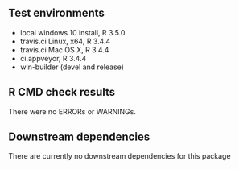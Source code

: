 ## Test environments
* local windows 10 install, R 3.5.0
* travis.ci Linux, x64, R 3.4.4
* travis.ci Mac OS X,  R 3.4.4
* ci.appveyor, R 3.4.4
* win-builder (devel and release)

## R CMD check results
There were no ERRORs or WARNINGs.

## Downstream dependencies
There are currently no downstream dependencies for this package
